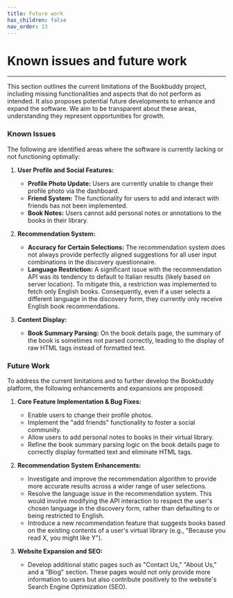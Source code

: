 ```yaml
---
title: Future work
has_children: false
nav_order: 13
---
```


# Known issues and future work

----------------------------

This section outlines the current limitations of the Bookbuddy project, including missing functionalities and aspects that do not perform as intended. It also proposes potential future developments to enhance and expand the software. We aim to be transparent about these areas, understanding they represent opportunities for growth.

### Known Issues

The following are identified areas where the software is currently lacking or not functioning optimally:

1.  **User Profile and Social Features:**

    -   **Profile Photo Update:** Users are currently unable to change their profile photo via the dashboard.
    -   **Friend System:** The functionality for users to add and interact with friends has not been implemented.
    -   **Book Notes:** Users cannot add personal notes or annotations to the books in their library.
2.  **Recommendation System:**

    -   **Accuracy for Certain Selections:** The recommendation system does not always provide perfectly aligned suggestions for all user input combinations in the discovery questionnaire.
    -   **Language Restriction:** A significant issue with the recommendation API was its tendency to default to Italian results (likely based on server location). To mitigate this, a restriction was implemented to fetch only English books. Consequently, even if a user selects a different language in the discovery form, they currently only receive English book recommendations.
3.  **Content Display:**

    -   **Book Summary Parsing:** On the book details page, the summary of the book is sometimes not parsed correctly, leading to the display of raw HTML tags instead of formatted text.

### Future Work

To address the current limitations and to further develop the Bookbuddy platform, the following enhancements and expansions are proposed:

1.  **Core Feature Implementation & Bug Fixes:**

    -   Enable users to change their profile photos.
    -   Implement the "add friends" functionality to foster a social community.
    -   Allow users to add personal notes to books in their virtual library.
    -   Refine the book summary parsing logic on the book details page to correctly display formatted text and eliminate HTML tags.
2.  **Recommendation System Enhancements:**

    -   Investigate and improve the recommendation algorithm to provide more accurate results across a wider range of user selections.
    -   Resolve the language issue in the recommendation system. This would involve modifying the API interaction to respect the user's chosen language in the discovery form, rather than defaulting to or being restricted to English.
    -   Introduce a new recommendation feature that suggests books based on the existing contents of a user's virtual library (e.g., "Because you read X, you might like Y").
3.  **Website Expansion and SEO:**

    -   Develop additional static pages such as "Contact Us," "About Us," and a "Blog" section. These pages would not only provide more information to users but also contribute positively to the website's Search Engine Optimization (SEO).
